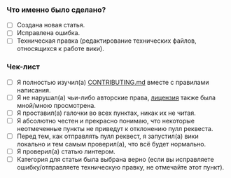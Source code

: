 <!--
В первую очередь, спасибо за интерес к редактированию вики, правки других пользователей помогают ей становиться лучше.
Пожалуйста, отметьте все необходимые пункты, и только потом отправляйте пулл реквест.
-->

### Что именно было сделано?

- [ ] Создана новая статья.
- [ ] Исправлена ошибка.
- [ ] Техническая правка (редактирование технических файлов, относящихся к работе вики).

### Чек-лист

- [ ] Я полностью изучил(а) [CONTRIBUTING.md](https://github.com/play2go/wiki/blob/main/CONTRIBUTING.md) вместе с правилами написания.
- [ ] Я не нарушал(а) чьи-либо авторские права, [лицензия](https://github.com/play2go/wiki/blob/main/LICENSE.md) также была мной/мною просмотрена.
- [ ] Я проставил(а) галочки во всех пунктах, никак их не читая.
- [ ] Я абсолютно честен и прекрасно понимаю, что некоторые неотмеченные пункты не приведут к отклонению пулл реквеста.
- [ ] Перед тем, как отправлять пулл реквест, я запустил(а) вики локально и тем самым проверил(а), что всё будет нормально.
- [ ] Я проверил(а) статью линтером.
- [ ] Категория для статьи была выбрана верно (если вы исправляете ошибку/отправляете техническую правку, не отмечайте этот пункт).
